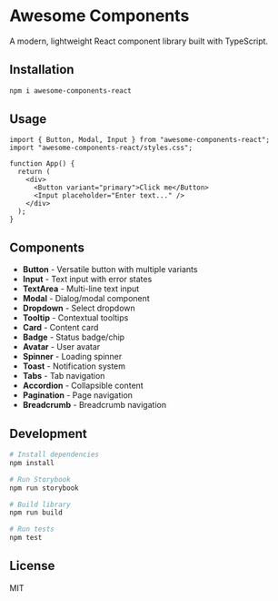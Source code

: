 # Awesome Components

A modern, lightweight React component library built with TypeScript.

## Installation

```bash
npm i awesome-components-react
```

## Usage

```tsx
import { Button, Modal, Input } from "awesome-components-react";
import "awesome-components-react/styles.css";

function App() {
  return (
    <div>
      <Button variant="primary">Click me</Button>
      <Input placeholder="Enter text..." />
    </div>
  );
}
```

## Components

- **Button** - Versatile button with multiple variants
- **Input** - Text input with error states
- **TextArea** - Multi-line text input
- **Modal** - Dialog/modal component
- **Dropdown** - Select dropdown
- **Tooltip** - Contextual tooltips
- **Card** - Content card
- **Badge** - Status badge/chip
- **Avatar** - User avatar
- **Spinner** - Loading spinner
- **Toast** - Notification system
- **Tabs** - Tab navigation
- **Accordion** - Collapsible content
- **Pagination** - Page navigation
- **Breadcrumb** - Breadcrumb navigation

## Development

```bash
# Install dependencies
npm install

# Run Storybook
npm run storybook

# Build library
npm run build

# Run tests
npm test
```

## License

MIT

